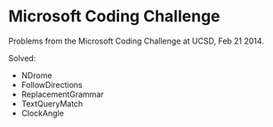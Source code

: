 Microsoft Coding Challenge
==========================

Problems from the Microsoft Coding Challenge at UCSD, Feb 21 2014.

Solved:

- NDrome
- FollowDirections
- ReplacementGrammar
- TextQueryMatch
- ClockAngle